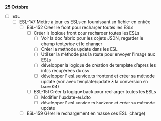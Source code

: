 **25 Octobre**
- [ ] ESL
    - [ ] ESL-147 Mettre à jour les ESLs en fournissant un fichier en entrée
        - [ ] ESL-152 Créer le front pour recharger toutes les ESLs
            - [ ] Créer la logique front pour recharger toutes les ESLs
                - [ ] Voir la doc fabric pour les objets JSON, regarder le champ text $price$ et le changer
                - [ ] Créer la methode update dans les ESL
                - [ ] Utiliser la méthode pas la route pour envoyer l'image aux ESLs
                - [ ] développer la logique de création de template d’après les infos récupérées du csv
                - [ ] développer l' esl.service.ts frontend et créer sa méthode update (voir avec template/update & la conversion en base 64)
            - [ ] ESL-151 Créer la logique back pour recharger toutes les ESLs
                - [ ] Modifier l'update-esl.dto
                - [ ] développer l' esl.service.ts backend et créer sa méthode update
        - [ ] ESL-159 Gérer le rechargement en masse des ESL (charge)